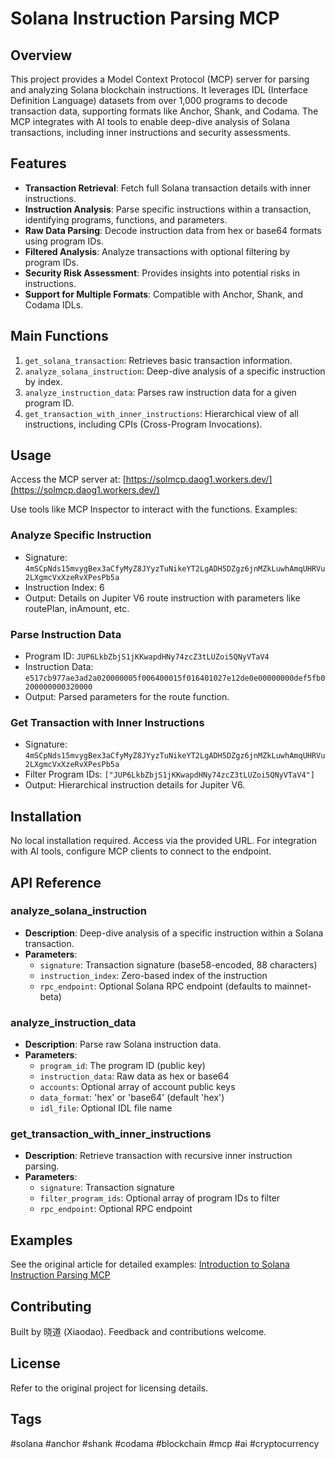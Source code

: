 # Solana Instruction Parsing MCP

## Overview

This project provides a Model Context Protocol (MCP) server for parsing and analyzing Solana blockchain instructions. It leverages IDL (Interface Definition Language) datasets from over 1,000 programs to decode transaction data, supporting formats like Anchor, Shank, and Codama. The MCP integrates with AI tools to enable deep-dive analysis of Solana transactions, including inner instructions and security assessments.

## Features

- **Transaction Retrieval**: Fetch full Solana transaction details with inner instructions.
- **Instruction Analysis**: Parse specific instructions within a transaction, identifying programs, functions, and parameters.
- **Raw Data Parsing**: Decode instruction data from hex or base64 formats using program IDs.
- **Filtered Analysis**: Analyze transactions with optional filtering by program IDs.
- **Security Risk Assessment**: Provides insights into potential risks in instructions.
- **Support for Multiple Formats**: Compatible with Anchor, Shank, and Codama IDLs.

## Main Functions

1. `get_solana_transaction`: Retrieves basic transaction information.
2. `analyze_solana_instruction`: Deep-dive analysis of a specific instruction by index.
3. `analyze_instruction_data`: Parses raw instruction data for a given program ID.
4. `get_transaction_with_inner_instructions`: Hierarchical view of all instructions, including CPIs (Cross-Program Invocations).

## Usage

Access the MCP server at: [https://solmcp.daog1.workers.dev/](https://solmcp.daog1.workers.dev/)

Use tools like MCP Inspector to interact with the functions. Examples:

### Analyze Specific Instruction
- Signature: `4mSCpNds15mvygBex3aCfyMyZ8JYyzTuNikeYT2LgADH5DZgz6jnMZkLuwhAmqUHRVu2LXgmcVxXzeRvXPesPb5a`
- Instruction Index: 6
- Output: Details on Jupiter V6 route instruction with parameters like routePlan, inAmount, etc.

### Parse Instruction Data
- Program ID: `JUP6LkbZbjS1jKKwapdHNy74zcZ3tLUZoi5QNyVTaV4`
- Instruction Data: `e517cb977ae3ad2a020000005f006400015f016401027e12de0e00000000def5fb0200000000320000`
- Output: Parsed parameters for the route function.

### Get Transaction with Inner Instructions
- Signature: `4mSCpNds15mvygBex3aCfyMyZ8JYyzTuNikeYT2LgADH5DZgz6jnMZkLuwhAmqUHRVu2LXgmcVxXzeRvXPesPb5a`
- Filter Program IDs: `["JUP6LkbZbjS1jKKwapdHNy74zcZ3tLUZoi5QNyVTaV4"]`
- Output: Hierarchical instruction details for Jupiter V6.

## Installation

No local installation required. Access via the provided URL. For integration with AI tools, configure MCP clients to connect to the endpoint.

## API Reference

### analyze_solana_instruction
- **Description**: Deep-dive analysis of a specific instruction within a Solana transaction.
- **Parameters**:
  - `signature`: Transaction signature (base58-encoded, 88 characters)
  - `instruction_index`: Zero-based index of the instruction
  - `rpc_endpoint`: Optional Solana RPC endpoint (defaults to mainnet-beta)

### analyze_instruction_data
- **Description**: Parse raw Solana instruction data.
- **Parameters**:
  - `program_id`: The program ID (public key)
  - `instruction_data`: Raw data as hex or base64
  - `accounts`: Optional array of account public keys
  - `data_format`: 'hex' or 'base64' (default 'hex')
  - `idl_file`: Optional IDL file name

### get_transaction_with_inner_instructions
- **Description**: Retrieve transaction with recursive inner instruction parsing.
- **Parameters**:
  - `signature`: Transaction signature
  - `filter_program_ids`: Optional array of program IDs to filter
  - `rpc_endpoint`: Optional RPC endpoint

## Examples

See the original article for detailed examples: [Introduction to Solana Instruction Parsing MCP](https://dev.to/xiaodao/introduction-to-solana-instruction-parsing-mcp-1mk6)

## Contributing

Built by 晓道 (Xiaodao). Feedback and contributions welcome.

## License

Refer to the original project for licensing details.

## Tags

#solana #anchor #shank #codama #blockchain #mcp #ai #cryptocurrency
